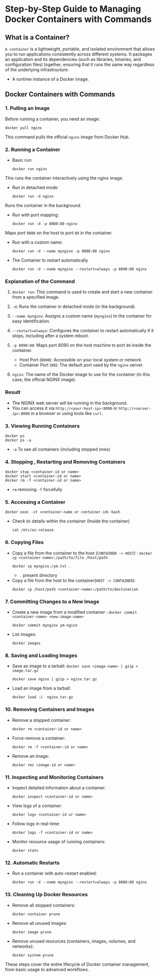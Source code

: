 # Step-by-Step Guide to Managing Docker Containers with Commands

## What is a Container?
`A container` is a lightweight, portable, and isolated environment that allows you to run applications consistently across different systems. 
It packages an application and its dependencies (such as libraries, binaries, and configuration files) together, ensuring that it runs the same way regardless of the underlying infrastructure.
- A runtime instance of a Docker image.
## Docker Containers with Commands
### 1. Pulling an Image
Before running a container, you need an image:
```
docker pull nginx
```
This command pulls the official `nginx` image from Docker Hub.

### 2. Running a Container
- Basic run:
    ```
    docker run nginx
    ```
This runs the container interactively using the nginx image.

- Run in detached mode:
    ```
    docker run -d nginx
    ```
Runs the container in the background.

- Run with port mapping:
    ```
    docker run -d -p 8080:80 nginx
    ```
Maps port `8080` on the host to port `80` in the container.

- Run with a custom name:
    ```
    docker run -d --name mynginx -p 8080:80 nginx
    ```
- The Container to restart automatically
    ```
    docker run -d --name mynginx --restart=always -p 8090:80 nginx
    ```
### Explanation of the Command
1. `docker run`:
    This command is used to create and start a new container from a specified image.
2. `-d`: Runs the container in detached mode (in the background).

3. `--name mynginx`: Assigns a custom name (`mynginx`) to the container for easy identification.
4. `--restart=always`: Configures the container to restart automatically if it stops, including after a system reboot.
5. `-p 8090:80`: Maps port 8090 on the host machine to port `80` inside the container.
    - Host Port (`8090`): Accessible on your local system or network.
    - Container Port (`80`): The default port used by the `nginx` server.
6. `nginx`:
The name of the Docker image to use for the container (in this case, the official NGINX image).
### Result
- The NGINX web server will be running in the background.
- You can access it via `http://<your-host-ip>:8090` or `http://<server-ip>:8090` in a browser or using tools like `curl`.


### 3. Viewing Running Containers
```
docker ps
docker ps -a
```
- `-a` To see all containers (including stopped ones)
### 4. Stopping , Restarting and Removing Containers
```
docker stop <container-id or name>
docker start <container-id or name>
docker rm -f <container-id or name>
```
- `rm` removing `-f` forcefully 

### 5. Accessing a Container
```
docker exec -it <container-name or container-id> bash
```
- Check `OS` details within the container (Inside the container)
    ```
    cat /etc/os-release
    ```
### 6. Copying Files
- Copy a file from the container to the host (`CONTAINER -> HOST`) :
`docker cp <container-name>:/path/to/file /host/path`
    ```
    docker cp mynginx:/ym.txt . 
    ```
    - `.` present directory
- Copy a file from the host to the container(`HOST -> CONTAINER`):
    ```
    docker cp /host/path <container-name>:/path/to/destination
    ```
### 7. Committing Changes to a New Image
- Create a new image from a modified container :
    `docker commit <container-name> <new-image-name>`
    ```
    docker commit mynginx ym-nginx
    ```
- List images:
    ```
    docker images
    ```
### 8. Saving and Loading Images
- Save an image to a tarball:
`docker save <image-name> | gzip > image.tar.gz`
    ```
    docker save nginx | gzip > nginx.tar.gz
    ```
- Load an image from a tarball:
    ```
    docker load -i  nginx.tar.gz
    ```
### 10. Removing Containers and Images
- Remove a stopped container:
    ```
    docker rm <container-id or name>
    ```
- Force-remove a container:
    ```
    docker rm -f <container-id or name>
    ```
- Remove an image:
    ```
    docker rmi <image-id or name>
    ```
### 11. Inspecting and Monitoring Containers
- Inspect detailed information about a container:
    ```
    docker inspect <container-id or name>
    ```
- View logs of a container:
    ```
    docker logs <container-id or name>
    ```
- Follow logs in real-time:
    ```
    docker logs -f <container-id or name>
    ```
- Monitor resource usage of running containers:
    ```
    docker stats
    ```
### 12. Automatic Restarts
- Run a container with auto-restart enabled:
    ```
    docker run -d --name mynginx --restart=always -p 8080:80 nginx
    ```
### 13. Cleaning Up Docker Resources
- Remove all stopped containers:
    ```
    docker container prune
    ```
- Remove all unused images:
    ```
    docker image prune
    ```
- Remove unused resources (containers, images, volumes, and networks):
    ```
    docker system prune
    ```
These steps cover the entire lifecycle of Docker container management, from basic usage to advanced workflows.